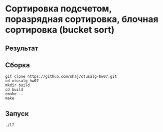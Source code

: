 # Сортировка подсчетом, поразрядная сортировка, блочная сортировка (bucket sort)

## Результат

## Сборка

```shell
git clone https://github.com/shaj/otusalg-hw07.git
cd otusalg-hw07
mkdir build
cd build
cmake ..
make
```

## Запуск

```shell
./l7
```

